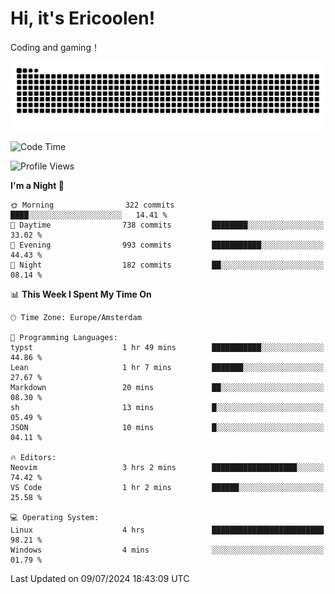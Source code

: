 # Hi, it's Ericoolen!
Coding and gaming！

<picture>
  <source media="(prefers-color-scheme: dark)" srcset="https://raw.githubusercontent.com/Eric-Song-Nop/Eric-Song-Nop/output/github-contribution-grid-snake-dark.svg">
  <source media="(prefers-color-scheme: light)" srcset="https://raw.githubusercontent.com/Eric-Song-Nop/Eric-Song-Nop/output/github-contribution-grid-snake.svg">
  <img alt="github contribution grid snake animation" src="https://raw.githubusercontent.com/Eric-Song-Nop/Eric-Song-Nop/output/github-contribution-grid-snake.svg">
</picture>

<!--START_SECTION:waka-->
![Code Time](http://img.shields.io/badge/Code%20Time-1%2C398%20hrs%2019%20mins-blue)

![Profile Views](http://img.shields.io/badge/Profile%20Views-0-blue)

**I'm a Night 🦉** 

```text
🌞 Morning                322 commits         ████░░░░░░░░░░░░░░░░░░░░░   14.41 % 
🌆 Daytime                738 commits         ████████░░░░░░░░░░░░░░░░░   33.02 % 
🌃 Evening                993 commits         ███████████░░░░░░░░░░░░░░   44.43 % 
🌙 Night                  182 commits         ██░░░░░░░░░░░░░░░░░░░░░░░   08.14 % 
```


📊 **This Week I Spent My Time On** 

```text
🕑︎ Time Zone: Europe/Amsterdam

💬 Programming Languages: 
typst                    1 hr 49 mins        ███████████░░░░░░░░░░░░░░   44.86 % 
Lean                     1 hr 7 mins         ███████░░░░░░░░░░░░░░░░░░   27.67 % 
Markdown                 20 mins             ██░░░░░░░░░░░░░░░░░░░░░░░   08.30 % 
sh                       13 mins             █░░░░░░░░░░░░░░░░░░░░░░░░   05.49 % 
JSON                     10 mins             █░░░░░░░░░░░░░░░░░░░░░░░░   04.11 % 

🔥 Editors: 
Neovim                   3 hrs 2 mins        ███████████████████░░░░░░   74.42 % 
VS Code                  1 hr 2 mins         ██████░░░░░░░░░░░░░░░░░░░   25.58 % 

💻 Operating System: 
Linux                    4 hrs               █████████████████████████   98.21 % 
Windows                  4 mins              ░░░░░░░░░░░░░░░░░░░░░░░░░   01.79 % 
```


 Last Updated on 09/07/2024 18:43:09 UTC
<!--END_SECTION:waka-->
